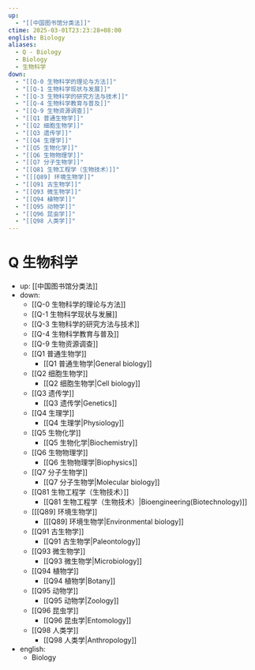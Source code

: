 ```yaml
---
up:
  - "[[中国图书馆分类法]]"
ctime: 2025-03-01T23:23:28+08:00
english: Biology
aliases:
  - Q - Biology
  - Biology
  - 生物科学
down:
  - "[[Q-0 生物科学的理论与方法]]"
  - "[[Q-1 生物科学现状与发展]]"
  - "[[Q-3 生物科学的研究方法与技术]]"
  - "[[Q-4 生物科学教育与普及]]"
  - "[[Q-9 生物资源调查]]"
  - "[[Q1 普通生物学]]"
  - "[[Q2 细胞生物学]]"
  - "[[Q3 遗传学]]"
  - "[[Q4 生理学]]"
  - "[[Q5 生物化学]]"
  - "[[Q6 生物物理学]]"
  - "[[Q7 分子生物学]]"
  - "[[Q81 生物工程学（生物技术）]]"
  - "[[[Q89] 环境生物学]]"
  - "[[Q91 古生物学]]"
  - "[[Q93 微生物学]]"
  - "[[Q94 植物学]]"
  - "[[Q95 动物学]]"
  - "[[Q96 昆虫学]]"
  - "[[Q98 人类学]]"
---
```


# Q 生物科学

- up: [[中国图书馆分类法]]
- down:
	- [[Q-0 生物科学的理论与方法]]
	- [[Q-1 生物科学现状与发展]]
	- [[Q-3 生物科学的研究方法与技术]]
	- [[Q-4 生物科学教育与普及]]
	- [[Q-9 生物资源调查]]
	- [[Q1 普通生物学]]
		- [[Q1 普通生物学|General biology]]
	- [[Q2 细胞生物学]]
		- [[Q2 细胞生物学|Cell biology]]
	- [[Q3 遗传学]]
		- [[Q3 遗传学|Genetics]]
	- [[Q4 生理学]]
		- [[Q4 生理学|Physiology]]
	- [[Q5 生物化学]]
		- [[Q5 生物化学|Biochemistry]]
	- [[Q6 生物物理学]]
		- [[Q6 生物物理学|Biophysics]]
	- [[Q7 分子生物学]]
		- [[Q7 分子生物学|Molecular biology]]
	- [[Q81 生物工程学（生物技术）]]
		- [[Q81 生物工程学（生物技术）|Bioengineering(Biotechnology)]]
	- [[[Q89] 环境生物学]]
		- [[[Q89] 环境生物学|Environmental biology]]
	- [[Q91 古生物学]]
		- [[Q91 古生物学|Paleontology]]
	- [[Q93 微生物学]]
		- [[Q93 微生物学|Microbiology]]
	- [[Q94 植物学]]
		- [[Q94 植物学|Botany]]
	- [[Q95 动物学]]
		- [[Q95 动物学|Zoology]]
	- [[Q96 昆虫学]]
		- [[Q96 昆虫学|Entomology]]
	- [[Q98 人类学]]
		- [[Q98 人类学|Anthropology]]
- english:
	- Biology
